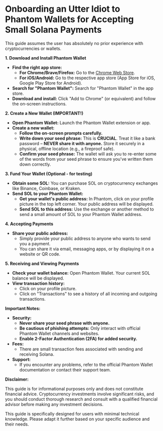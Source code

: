 # Onboarding an Utter Idiot to Phantom Wallets for Accepting Small Solana Payments

This guide assumes the user has absolutely no prior experience with cryptocurrencies or wallets. 

**1. Download and Install Phantom Wallet**

* **Find the right app store:**
    * **For Chrome/Brave/Firefox:** Go to the [Chrome Web Store](https://chromewebstore.google.com/).
    * **For iOS/Android:** Go to the respective app store (App Store for iOS, Google Play Store for Android). 
* **Search for "Phantom Wallet":** Search for "Phantom Wallet" in the app store.
* **Download and install:** Click "Add to Chrome" (or equivalent) and follow the on-screen instructions.

**2. Create a New Wallet (IMPORTANT!)**

* **Open Phantom Wallet:** Launch the Phantom Wallet extension or app.
* **Create a new wallet:** 
    * **Follow the on-screen prompts carefully.** 
    * **Write down your seed phrase:** This is **CRUCIAL**. Treat it like a bank password – **NEVER share it with anyone.** Store it securely in a physical, offline location (e.g., a fireproof safe). 
    * **Confirm your seed phrase:** The wallet will ask you to re-enter some of the words from your seed phrase to ensure you've written them down correctly.

**3. Fund Your Wallet (Optional - for testing)**

* **Obtain some SOL:** You can purchase SOL on cryptocurrency exchanges like Binance, Coinbase, or Kraken. 
* **Send SOL to your Phantom Wallet:** 
    * **Get your wallet's public address:** In Phantom, click on your profile picture in the top left corner. Your public address will be displayed.
    * **Send SOL to this address:** Use the exchange or another method to send a small amount of SOL to your Phantom Wallet address.

**4. Accepting Payments**

* **Share your public address:** 
    * Simply provide your public address to anyone who wants to send you a payment. 
    * You can share it via email, messaging apps, or by displaying it on a website or QR code.

**5. Receiving and Viewing Payments**

* **Check your wallet balance:** Open Phantom Wallet. Your current SOL balance will be displayed.
* **View transaction history:** 
    * Click on your profile picture.
    * Click on "Transactions" to see a history of all incoming and outgoing transactions.

**Important Notes:**

* **Security:** 
    * **Never share your seed phrase with anyone.** 
    * **Be cautious of phishing attempts:** Only interact with official Phantom Wallet channels and websites.
    * **Enable 2-Factor Authentication (2FA) for added security.**
* **Fees:** 
    * There are small transaction fees associated with sending and receiving Solana.
* **Support:** 
    * If you encounter any problems, refer to the official Phantom Wallet documentation or contact their support team.

**Disclaimer:** 

This guide is for informational purposes only and does not constitute financial advice. Cryptocurrency investments involve significant risks, and you should conduct thorough research and consult with a qualified financial advisor before making any investment decisions.

This guide is specifically designed for users with minimal technical knowledge. Please adapt it further based on your specific audience and their needs.
